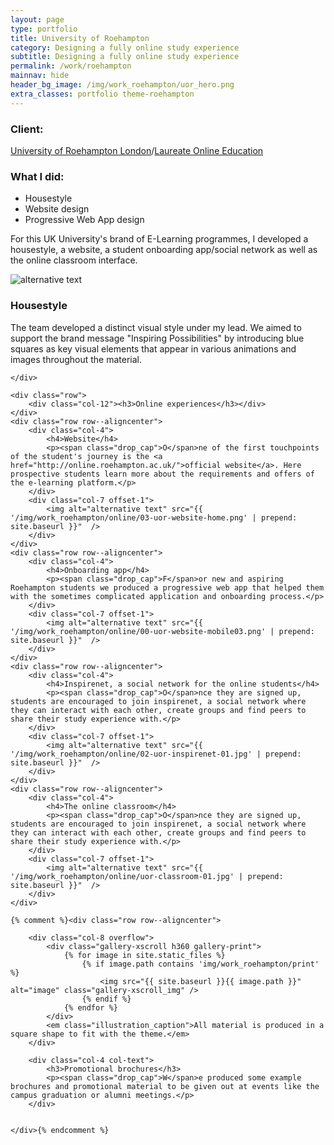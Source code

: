 ```yaml
---
layout: page
type: portfolio
title: University of Roehampton
category: Designing a fully online study experience
subtitle: Designing a fully online study experience
permalink: /work/roehampton
mainnav: hide
header_bg_image: /img/work_roehampton/uor_hero.png
extra_classes: portfolio theme-roehampton
---
```


<div class="wrapper">
	<div class="row row--aligncenter">
		<div class="col-4">
			<div class="infobox">
				<h3>Client:</h3>
				<p><a href="#">University of Roehampton London</a>/<a href="https://laureate.net">Laureate Online Education</a></p>
				<h3>What I did:</h3>
				<ul>
					<li>Housestyle</li>
					<li>Website design</li>
					<li>Progressive Web App design</li>
				</ul>
			</div>
		</div>
		<div class="col-6 offset-1">
			<p><span class="drop_cap">F</span>or this UK University's brand of E-Learning programmes, I developed a housestyle, a website, a student onboarding app/social network as well as the online classroom interface.</p>
		</div>
	</div>
	<div class="row">	
		<div class="col-6">
			<img alt="alternative text" src="{{ "/img/work_roehampton/housestyle/00-uor-brand-towerbridge.jpg" | prepend: site.baseurl }}" class="img--framed" />
		</div>
		<div class="col-4 offset-1">
			<h3>Housestyle</h3>
			<p><span class="drop_cap">T</span>he team developed a distinct visual style under my lead. 
			We aimed to support the brand message "Inspiring Possibilities" by introducing blue squares as key visual elements that appear in various animations and images throughout the material.</p>			
		</div>

	</div>

	<div class="row">		
		<div class="col-12"><h3>Online experiences</h3></div>		
	</div>
	<div class="row row--aligncenter">
		<div class="col-4">
			<h4>Website</h4>
			<p><span class="drop_cap">O</span>ne of the first touchpoints of the student's journey is the <a href="http://online.roehampton.ac.uk/">official website</a>. Here prospective students learn more about the requirements and offers of the e-learning platform.</p> 
		</div>
		<div class="col-7 offset-1">
			<img alt="alternative text" src="{{ '/img/work_roehampton/online/03-uor-website-home.png' | prepend: site.baseurl }}"  />
		</div>
	</div>
	<div class="row row--aligncenter">
		<div class="col-4">
			<h4>Onboarding app</h4>
			<p><span class="drop_cap">F</span>or new and aspiring Roehampton students we produced a progressive web app that helped them with the sometimes complicated application and onboarding process.</p>
		</div>
		<div class="col-7 offset-1">
			<img alt="alternative text" src="{{ '/img/work_roehampton/online/00-uor-website-mobile03.png' | prepend: site.baseurl }}"  />
		</div>
	</div>
	<div class="row row--aligncenter">
		<div class="col-4">
			<h4>Inspirenet, a social network for the online students</h4>
			<p><span class="drop_cap">O</span>nce they are signed up, students are encouraged to join inspirenet, a social network where they can interact with each other, create groups and find peers to share their study experience with.</p> 
		</div>
		<div class="col-7 offset-1">
			<img alt="alternative text" src="{{ '/img/work_roehampton/online/02-uor-inspirenet-01.jpg' | prepend: site.baseurl }}"  />
		</div>
	</div>
	<div class="row row--aligncenter">
		<div class="col-4">
			<h4>The online classroom</h4>
			<p><span class="drop_cap">O</span>nce they are signed up, students are encouraged to join inspirenet, a social network where they can interact with each other, create groups and find peers to share their study experience with.</p> 
		</div>
		<div class="col-7 offset-1">
			<img alt="alternative text" src="{{ '/img/work_roehampton/online/uor-classroom-01.jpg' | prepend: site.baseurl }}"  />
		</div>
	</div>

	{% comment %}<div class="row row--aligncenter">		

		<div class="col-8 overflow">
			<div class="gallery-xscroll h360 gallery-print">
				{% for image in site.static_files %}
				    {% if image.path contains 'img/work_roehampton/print' %}
				        <img src="{{ site.baseurl }}{{ image.path }}" alt="image" class="gallery-xscroll_img" />
				    {% endif %}
				{% endfor %}
			</div>
			<em class="illustration_caption">All material is produced in a square shape to fit with the theme.</em>
		</div>

		<div class="col-4 col-text">
			<h3>Promotional brochures</h3>
			<p><span class="drop_cap">W</span>e produced some example brochures and promotional material to be given out at events like the campus graduation or alumni meetings.</p>
		</div>

		
	</div>{% endcomment %}
</div>